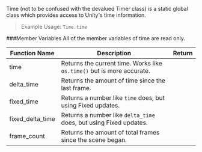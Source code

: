 Time (not to be confused with the devalued Timer class) is a static global class which provides access to Unity's time information.

> Example Usage: `Time.time`

###Member Variables
All of the member variables of time are read only.

Function Name | Description | Return
-- | -- | --
<a class="anchor" id="time"></a>time  | Returns the current time. Works like `os.time()` but is more accurate. | [<span class="ret flo"></span>](types)
<a class="anchor" id="delta_time"></a>delta_time  | Returns the amount of time since the last frame. | [<span class="ret flo"></span>](types)
<a class="anchor" id="fixed_time"></a>fixed_time  | Returns a number like `time` does, but using Fixed updates. | [<span class="ret flo"></span>](types)
<a class="anchor" id="fixed_delta_time"></a>fixed_delta_time  | Returns a number like `delta_time` does, but using Fixed updates. | [<span class="ret flo"></span>](types)
<a class="anchor" id="frame_count"></a>frame_count  | Returns the amount of total frames since the scene began. | [<span class="ret flo"></span>](types)
